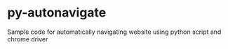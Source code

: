 # py-autonavigate
Sample code for automatically navigating website using python script and chrome driver
